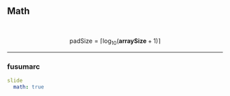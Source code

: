 <!-- section-title: Math -->

## Math

<br />

$$
\textrm{padSize} = \lceil \log_{10}(\mathbf{arraySize} + 1) \rceil
$$

---

### fusumarc

```yml
slide
  math: true
```

